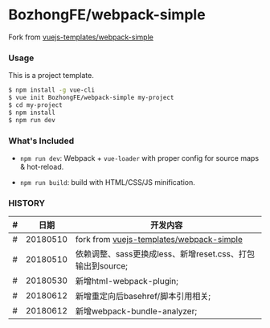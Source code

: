 # BozhongFE/webpack-simple

Fork from [vuejs-templates/webpack-simple](https://github.com/vuejs-templates/webpack-simple)

### Usage

This is a project template.

``` bash
$ npm install -g vue-cli
$ vue init BozhongFE/webpack-simple my-project
$ cd my-project
$ npm install
$ npm run dev
```

### What's Included

- `npm run dev`: Webpack + `vue-loader` with proper config for source maps & hot-reload.

- `npm run build`: build with HTML/CSS/JS minification.

### HISTORY

|#|日期|开发内容|
|---|---|---|
|#|20180510|fork from [vuejs-templates/webpack-simple](https://github.com/vuejs-templates/webpack-simple)
|#|20180510|依赖调整、sass更换成less、新增reset.css、打包输出到source;
|#|20180530|新增html-webpack-plugin;
|#|20180612|新增重定向后basehref/脚本引用相关;
|#|20180612|新增webpack-bundle-analyzer;
